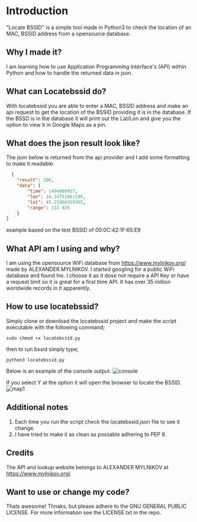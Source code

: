 # Introduction
"Locate BSSID" is a simple tool made in Python3 to check the location of an MAC, BSSID address from a opensource database.

## Why I made it?
I am learning how to use Application Programming Interface's (API) within Python and how to handle the returned data in json.

## What can Locatebssid do?
With locatebssid you are able to enter a MAC, BSSID address and make an api request to get the location of the BSSID providing it is in the database. If the BSSD is in the database it will print out the Lat/Lon and give you the option to view it in Google Maps as a pin.

## What does the json result look like?
The json below is returned from the api provider and I add some formatting to make it readable.

```json
  {
    "result": 200,
    "data": {
        "time": 1494088927,
        "lon": 16.54751061246,
        "lat": 45.21966319365,
        "range": 132.926
    }
}
```
example based on the test BSSID of 00:0C:42:1F:65:E9

## What API am I using and why?
I am using the opensource WiFi database from https://www.mylnikov.org/ made by ALEXANDER MYLNIKOV. I started googling for
a public WiFi database and found his. I choose it as it dose not require a API Key or have a request limit so it is great
for a first time API. It has over 35 million worldwide records in it apparently.

## How to use locatebssid?
Simply clone or download the locatebssid project and make the script executable with the following command;

```
sudo chmod +x locatebssid.py
```
then to run bssid simply type;
```
python3 locatebssid.py
```
Below is an example of the console output.
![console](https://cloud.githubusercontent.com/assets/17799879/25775557/9a8f02be-329f-11e7-86d0-d135b26d8ede.png)

If you select Y at the option it will open the browser to locate the BSSID.
![map1](https://cloud.githubusercontent.com/assets/17799879/25775497/ebc9bd2e-329d-11e7-8621-6c2c5aa4d68e.png)

## Additional notes
1. Each time you run the script check the locatebssid.json file to see it change.
2. I have tried to make it as clean as possable adhering to PEP 8.

## Credits
The API and lookup website belongs to ALEXANDER MYLNIKOV at https://www.mylnikov.org/

## Want to use or change my code?
Thats awesome! Thnaks, but please adhere to the GNU GENERAL PUBLIC LICENSE. For more information see the LICENSE.txt in the repo.
